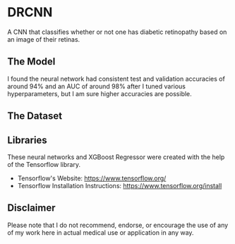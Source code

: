 # DRCNN
A CNN that classifies whether or not one has diabetic retinopathy based on an image of their retinas.

## The Model
I found the neural network had consistent test and validation accuracies of around 94% and an AUC of around 98% after I tuned various hyperparameters, but I am sure higher accuracies are possible.

## The Dataset

## Libraries
These neural networks and XGBoost Regressor were created with the help of the Tensorflow library.
- Tensorflow's Website: https://www.tensorflow.org/
- Tensorflow Installation Instructions: https://www.tensorflow.org/install

## Disclaimer
Please note that I do not recommend, endorse, or encourage the use of any of my work here in actual medical use or application in any way.
